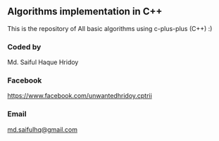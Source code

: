 ## Algorithms implementation in C++
This is the repository of All basic algorithms using c-plus-plus (C++) :)

### Coded by
Md. Saiful Haque Hridoy
### Facebook
https://www.facebook.com/unwantedhridoy.cptrii
### Email
md.saifulhq@gmail.com
